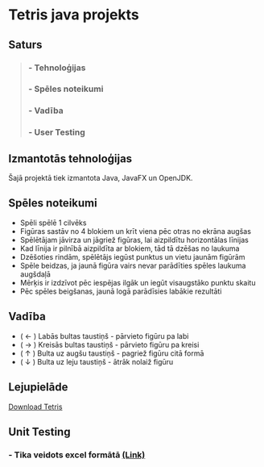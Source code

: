 # **Tetris java projekts**
## **Saturs**
> ### - Tehnoloģijas
> ### - Spēles noteikumi
> ### - Vadība
> ### - User Testing
## **Izmantotās tehnoloģijas**
Šajā projektā tiek izmantota Java, JavaFX un OpenJDK.
## **Spēles noteikumi**
- Spēli spēlē 1 cilvēks
- Figūras sastāv no 4 blokiem un krīt viena pēc otras no ekrāna augšas
- Spēlētājam jāvirza un jāgriež figūras, lai aizpildītu horizontālas līnijas
- Kad līnija ir pilnībā aizpildīta ar blokiem, tād tā dzēšas no laukuma
- Dzēšoties rindām, spēlētājs iegūst punktus un vietu jaunām figūrām
- Spēle beidzas, ja jaunā figūra vairs nevar parādīties spēles laukuma augšdaļā
- Mērķis ir izdzīvot pēc iespējas ilgāk un iegūt visaugstāko punktu skaitu
- Pēc spēles beigšanas, jaunā logā parādīsies labākie rezultāti
## **Vadība**
- ( ← ) Labās bultas taustiņš - pārvieto figūru pa labi
- ( → ) Kreisās bultas taustiņš - pārvieto figūru pa kreisi
- ( ↑ ) Bulta uz augšu taustiņš - pagriež figūru citā formā
- ( ↓ ) Bulta uz leju taustiņš - ātrāk nolaiž figūru
## **Lejupielāde**
[Download Tetris](https://github.com/HugoK2007/Tetris-javaproject)
## **Unit Testing**
### - Tika veidots excel formātā [(Link)](https://pikcrvtlv-my.sharepoint.com/:x:/g/personal/a230436hk_rvt_lv/EaXQICxuFK5Kl4IaNMhtW4oBkC7XwB5dJKU9xRo8OxegVw?e=RBljUt)
